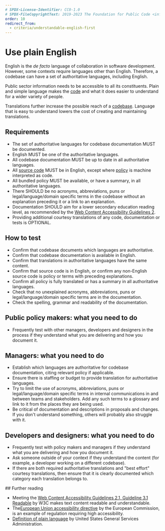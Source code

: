 ```yaml
---
# SPDX-License-Identifier: CC0-1.0
# SPDX-FileCopyrightText: 2019-2023 The Foundation for Public Code <info@publiccode.net>, https://standard.publiccode.net/AUTHORS
order: 10
redirect_from:
  - criteria/understandable-english-first
---
```

# Use plain English

English is the <i>de facto</i> language of collaboration in software development.
However, some contexts require languages other than English.
Therefore, a codebase can have a set of authoritative languages, including English.

Public sector information needs to be accessible to all its constituents.
Plain and simple language makes the [code](../glossary.md#code) and what it does easier to understand for a wider variety of people.

Translations further increase the possible reach of a [codebase](../glossary.md#codebase).
Language that is easy to understand lowers the cost of creating and maintaining translations.

## Requirements

* The set of authoritative languages for codebase documentation MUST be documented.
* English MUST be one of the authoritative languages.
* All codebase documentation MUST be up to date in all authoritative languages.
* All [source code](../glossary.md#source-code) MUST be in English, except where [policy](../glossary.md#policy) is machine interpreted as code.
* All bundled policy MUST be available, or have a summary, in all authoritative languages.
* There SHOULD be no acronyms, abbreviations, puns or legal/language/domain specific terms in the codebase without an explanation preceding it or a link to an explanation.
* Documentation SHOULD aim for a lower secondary education reading level, as recommended by the [Web Content Accessibility Guidelines 2](https://www.w3.org/WAI/WCAG22/quickref/?showtechniques=315#reading-level).
* Providing additional courtesy translations of any code, documentation or tests is OPTIONAL.

## How to test

* Confirm that codebase documents which languages are authoritative.
* Confirm that codebase documentation is available in English.
* Confirm that translations in authoritative languages have the same content.
* Confirm that source code is in English, or confirm any non-English source code is policy or terms with preceding explanations.
* Confirm all policy is fully translated or has a summary in all authoritative languages.
* Check that no unexplained acronyms, abbreviations, puns or legal/language/domain specific terms are in the documentation.
* Check the spelling, grammar and readability of the documentation.

## Public policy makers: what you need to do

* Frequently test with other managers, developers and designers in the process if they understand what you are delivering and how you document it.

## Managers: what you need to do

* Establish which languages are authoritative for codebase documentation, citing relevant policy if applicable.
* Ensure there is staffing or budget to provide translation for authoritative languages.
* Try to limit the use of acronyms, abbreviations, puns or legal/language/domain specific terms in internal communications in and between teams and stakeholders. Add any such terms to a glossary and link to it from the places they are being used.
* Be critical of documentation and descriptions in proposals and changes. If you don't understand something, others will probably also struggle with it.

## Developers and designers: what you need to do

* Frequently test with policy makers and managers if they understand what you are delivering and how you document it.
* Ask someone outside of your context if they understand the content (for example, a developer working on a different codebase).
* If there are both required authoritative translations and "best effort" courtesy translations, then ensure that it is clearly documented which category each translation belongs to.

<p style="page-break-after: always;"></p>
## Further reading

* Meeting the [Web Content Accessibility Guidelines 2.1, Guideline 3.1 Readable](https://www.w3.org/TR/WCAG21/#readable) by W3C makes text content readable and understandable.
* The[European Union accessibility directive](https://ec.europa.eu/digital-single-market/en/web-accessibility) by the European Commission, is an example of regulation requiring high accessibility.
* [Definition of plain language](https://www.plainlanguage.gov/about/definitions/) by United States General Services Administration.
